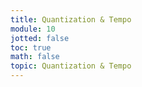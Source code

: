 ```yaml
---
title: Quantization & Tempo
module: 10
jotted: false
toc: true
math: false
topic: Quantization & Tempo
---
```

